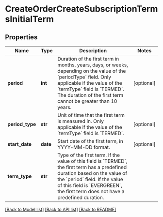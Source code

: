 # CreateOrderCreateSubscriptionTermsInitialTerm

## Properties
Name | Type | Description | Notes
------------ | ------------- | ------------- | -------------
**period** | **int** | Duration of the first term in months, years, days, or weeks, depending on the value of the &#x60;periodType&#x60; field. Only applicable if the value of the &#x60;termType&#x60; field is &#x60;TERMED&#x60;.  The duration of the first term cannot be greater than 10 years.  | [optional] 
**period_type** | **str** | Unit of time that the first term is measured in. Only applicable if the value of the &#x60;termType&#x60; field is &#x60;TERMED&#x60;.  | [optional] 
**start_date** | **date** | Start date of the first term, in YYYY-MM-DD format.  | [optional] 
**term_type** | **str** | Type of the first term. If the value of this field is &#x60;TERMED&#x60;, the first term has a predefined duration based on the value of the &#x60;period&#x60; field. If the value of this field is &#x60;EVERGREEN&#x60;, the first term does not have a predefined duration.  | 

[[Back to Model list]](../README.md#documentation-for-models) [[Back to API list]](../README.md#documentation-for-api-endpoints) [[Back to README]](../README.md)


